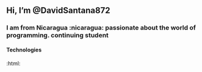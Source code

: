 <h2>Hi, I’m @DavidSantana872</h2> 
<h3>
  I am from Nicaragua :nicaragua:  passionate about the world of programming. continuing student
</h3> 
<h4>
  Technologies
</h4>
<p>:html:</p>
